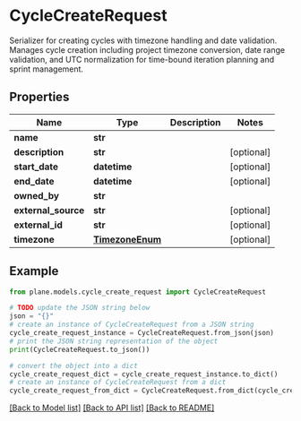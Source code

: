 # CycleCreateRequest

Serializer for creating cycles with timezone handling and date validation.  Manages cycle creation including project timezone conversion, date range validation, and UTC normalization for time-bound iteration planning and sprint management.

## Properties

Name | Type | Description | Notes
------------ | ------------- | ------------- | -------------
**name** | **str** |  | 
**description** | **str** |  | [optional] 
**start_date** | **datetime** |  | [optional] 
**end_date** | **datetime** |  | [optional] 
**owned_by** | **str** |  | 
**external_source** | **str** |  | [optional] 
**external_id** | **str** |  | [optional] 
**timezone** | [**TimezoneEnum**](TimezoneEnum.md) |  | [optional] 

## Example

```python
from plane.models.cycle_create_request import CycleCreateRequest

# TODO update the JSON string below
json = "{}"
# create an instance of CycleCreateRequest from a JSON string
cycle_create_request_instance = CycleCreateRequest.from_json(json)
# print the JSON string representation of the object
print(CycleCreateRequest.to_json())

# convert the object into a dict
cycle_create_request_dict = cycle_create_request_instance.to_dict()
# create an instance of CycleCreateRequest from a dict
cycle_create_request_from_dict = CycleCreateRequest.from_dict(cycle_create_request_dict)
```
[[Back to Model list]](../README.md#documentation-for-models) [[Back to API list]](../README.md#documentation-for-api-endpoints) [[Back to README]](../README.md)


